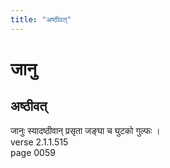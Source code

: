 ```yaml
---
title: "अष्ठीवत्"
---
```


# जानु
## अष्ठीवत्
जानुः स्यादष्ठीवान् प्रसृता जङ्घा च घुटको गुल्फः ।<br />verse 2.1.1.515<br />page 0059


